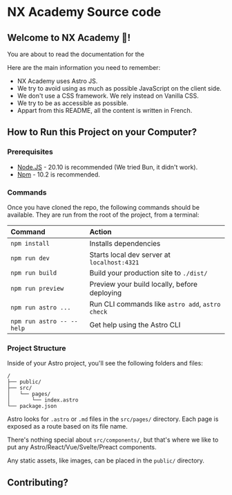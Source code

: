 # NX Academy Source code

## Welcome to NX Academy 👋!

You are about to read the documentation for the 

Here are the main information you need to remember:
- NX Academy uses Astro JS.
- We try to avoid using as much as possible JavaScript on the client side.
- We don't use a CSS framework. We rely instead on Vanilla CSS.
- We try to be as accessible as possible.
- Appart from this README, all the content is written in French.


## How to Run this Project on your Computer?

### Prerequisites

- [Node.JS](https://nodejs.org/fr) - 20.10 is recommended (We tried Bun, it didn't work).
- [Npm](https://nodejs.org/en/learn/getting-started/an-introduction-to-the-npm-package-manager) - 10.2 is recommended.

### Commands

Once you have cloned the repo, the following commands should be available. They are run from the root of the project, from a terminal:

| Command                   | Action                                           |
| :------------------------ | :----------------------------------------------- |
| `npm install`             | Installs dependencies                            |
| `npm run dev`             | Starts local dev server at `localhost:4321`      |
| `npm run build`           | Build your production site to `./dist/`          |
| `npm run preview`         | Preview your build locally, before deploying     |
| `npm run astro ...`       | Run CLI commands like `astro add`, `astro check` |
| `npm run astro -- --help` | Get help using the Astro CLI                     |


### Project Structure

Inside of your Astro project, you'll see the following folders and files:

```text
/
├── public/
├── src/
│   └── pages/
│       └── index.astro
└── package.json
```

Astro looks for `.astro` or `.md` files in the `src/pages/` directory. Each page is exposed as a route based on its file name.

There's nothing special about `src/components/`, but that's where we like to put any Astro/React/Vue/Svelte/Preact components.

Any static assets, like images, can be placed in the `public/` directory.


## Contributing?
